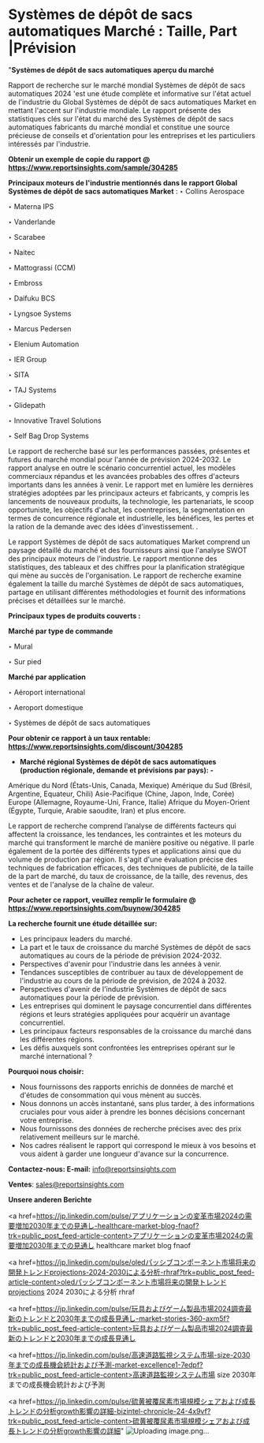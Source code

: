 # Systèmes de dépôt de sacs automatiques Marché : Taille, Part |Prévision

"<strong>Systèmes de dépôt de sacs automatiques aperçu du marché</strong>

Rapport de recherche sur le marché mondial Systèmes de dépôt de sacs automatiques 2024 'est une étude complète et informative sur l'état actuel de l'industrie du Global Systèmes de dépôt de sacs automatiques Market en mettant l'accent sur l'industrie mondiale. Le rapport présente des statistiques clés sur l'état du marché des Systèmes de dépôt de sacs automatiques fabricants du marché mondial et constitue une source précieuse de conseils et d'orientation pour les entreprises et les particuliers intéressés par l'industrie.

<strong>Obtenir un exemple de copie du rapport @ <a href=https://www.reportsinsights.com/sample/304285>https://www.reportsinsights.com/sample/304285</a></strong>

<strong>Principaux moteurs de l'industrie mentionnés dans le rapport Global Systèmes de dépôt de sacs automatiques Market</strong> :
‣ Collins Aerospace

‣ Materna IPS

‣ Vanderlande

‣ Scarabee

‣ Naitec

‣ Mattograssi (CCM)

‣ Embross

‣ Daifuku BCS

‣ Lyngsoe Systems

‣ Marcus Pedersen

‣ Elenium Automation

‣ IER Group

‣ SITA

‣ TAJ Systems

‣ Glidepath

‣ Innovative Travel Solutions

‣ Self Bag Drop Systems

Le rapport de recherche basé sur les performances passées, présentes et futures du marché mondial pour l'année de prévision 2024-2032. Le rapport analyse en outre le scénario concurrentiel actuel, les modèles commerciaux répandus et les avancées probables des offres d'acteurs importants dans les années à venir. Le rapport met en lumière les dernières stratégies adoptées par les principaux acteurs et fabricants, y compris les lancements de nouveaux produits, la technologie, les partenariats, le scoop opportuniste, les objectifs d'achat, les coentreprises, la segmentation en termes de concurrence régionale et industrielle, les bénéfices, les pertes et la ration de la demande avec des idées d'investissement. .

Le rapport Systèmes de dépôt de sacs automatiques Market comprend un paysage détaillé du marché et des fournisseurs ainsi que l'analyse SWOT des principaux moteurs de l'industrie. Le rapport mentionne des statistiques, des tableaux et des chiffres pour la planification stratégique qui mène au succès de l'organisation. Le rapport de recherche examine également la taille du marché Systèmes de dépôt de sacs automatiques, partage en utilisant différentes méthodologies et fournit des informations précises et détaillées sur le marché.

<strong>Principaux types de produits couverts :</strong>

<strong>Marché par type de commande</strong>

‣ Mural

‣ Sur pied

<strong>Marché par application</strong>

‣ Aéroport international

‣ Aeroport domestique

‣ Systèmes de dépôt de sacs automatiques

<strong>Pour obtenir ce rapport à un taux rentable: <a href=https://www.reportsinsights.com/discount/304285>https://www.reportsinsights.com/discount/304285</a></strong>
<ul>
  <li><strong>Marché régional Systèmes de dépôt de sacs automatiques (production régionale, demande et prévisions par pays): -</strong></li>
</ul>
Amérique du Nord (États-Unis, Canada, Mexique)
Amérique du Sud (Brésil, Argentine, Equateur, Chili)
Asie-Pacifique (Chine, Japon, Inde, Corée)
Europe (Allemagne, Royaume-Uni, France, Italie)
Afrique du Moyen-Orient (Égypte, Turquie, Arabie saoudite, Iran) et plus encore.

Le rapport de recherche comprend l’analyse de différents facteurs qui affectent la croissance, les tendances, les contraintes et les moteurs du marché qui transforment le marché de manière positive ou négative. Il parle également de la portée des différents types et applications ainsi que du volume de production par région. Il s'agit d'une évaluation précise des techniques de fabrication efficaces, des techniques de publicité, de la taille de la part de marché, du taux de croissance, de la taille, des revenus, des ventes et de l'analyse de la chaîne de valeur.

<strong>Pour acheter ce rapport, veuillez remplir le formulaire @   <a href=https://www.reportsinsights.com/buynow/304285>https://www.reportsinsights.com/buynow/304285</a></strong>

<strong>La recherche fournit une étude détaillée sur:</strong>
<ul>
  <li>Les principaux leaders du marché.</li>
  <li>La part et le taux de croissance du marché Systèmes de dépôt de sacs automatiques au cours de la période de prévision 2024-2032.</li>
  <li>Perspectives d'avenir pour l'industrie dans les années à venir.</li>
  <li>Tendances susceptibles de contribuer au taux de développement de l'industrie au cours de la période de prévision, de 2024 à 2032.</li>
  <li>Perspectives d'avenir de l'industrie Systèmes de dépôt de sacs automatiques pour la période de prévision.</li>
  <li>Les entreprises qui dominent le paysage concurrentiel dans différentes régions et leurs stratégies appliquées pour acquérir un avantage concurrentiel.</li>
  <li>Les principaux facteurs responsables de la croissance du marché dans les différentes régions.</li>
  <li>Les défis auxquels sont confrontées les entreprises opérant sur le marché international ?</li>
</ul>
<strong>Pourquoi nous choisir:</strong>
<ul>
  <li>Nous fournissons des rapports enrichis de données de marché et d'études de consommation qui vous mènent au succès.</li>
  <li>Nous donnons un accès instantané, sans plus tarder, à des informations cruciales pour vous aider à prendre les bonnes décisions concernant votre entreprise.</li>
  <li>Nous fournissons des données de recherche précises avec des prix relativement meilleurs sur le marché.</li>
  <li>Nos cadres réalisent le rapport qui correspond le mieux à vos besoins et vous aident à garder une longueur d'avance sur la concurrence.</li>
</ul>
<strong>Contactez-nous:
</strong><strong>E-mail:</strong> <a href=mailto:info@reportsinsights.com>info@reportsinsights.com</a>

<strong>Ventes</strong>: <a href=mailto:sales@reportsinsights.com>sales@reportsinsights.com</a>

<strong>Unsere anderen Berichte</strong>

<a href=https://jp.linkedin.com/pulse/アプリケーションの変革市場2024の需要増加2030年までの見通し-healthcare-market-blog-fnaof?trk=public_post_feed-article-content>アプリケーションの変革市場2024の需要増加2030年までの見通し healthcare market blog fnaof</a>

<a href=https://jp.linkedin.com/pulse/oledパッシブコンポーネント市場将来の開発トレンドprojections-2024-2030による分析-rhraf?trk=public_post_feed-article-content>oledパッシブコンポーネント市場将来の開発トレンドprojections 2024 2030による分析 rhraf</a>

<a href=https://jp.linkedin.com/pulse/玩具およびゲーム製品市場2024調査最新のトレンドと2030年までの成長見通し-market-stories-360-axm5f?trk=public_post_feed-article-content>玩具およびゲーム製品市場2024調査最新のトレンドと2030年までの成長見通し</a>

<a href=https://jp.linkedin.com/pulse/高速道路監視システム市場-size-2030年までの成長機会統計および予測-market-excellence1-7edpf?trk=public_post_feed-article-content>高速道路監視システム市場 size 2030年までの成長機会統計および予測</a>

<a href=https://jp.linkedin.com/pulse/硫黄被覆尿素市場規模シェアおよび成長トレンドの分析growth影響の詳細-bizintel-chronicle-24-4x9vf?trk=public_post_feed-article-content>硫黄被覆尿素市場規模シェアおよび成長トレンドの分析growth影響の詳細</a>"
![Uploading image.png…]()
